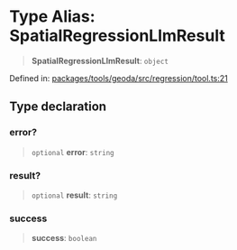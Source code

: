 # Type Alias: SpatialRegressionLlmResult

> **SpatialRegressionLlmResult**: `object`

Defined in: [packages/tools/geoda/src/regression/tool.ts:21](https://github.com/GeoDaCenter/openassistant/blob/bf312b357cb340f1f76fa8b62441fb39bcbce0ce/packages/tools/geoda/src/regression/tool.ts#L21)

## Type declaration

### error?

> `optional` **error**: `string`

### result?

> `optional` **result**: `string`

### success

> **success**: `boolean`
